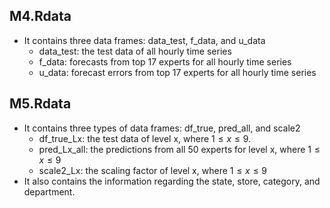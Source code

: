 ## M4.Rdata
- It contains three data frames: data_test, f_data, and u_data
   - data_test: the test data of all hourly time series
   - f_data: forecasts from top 17 experts for all hourly time series
   - u_data: forecast errors from top 17 experts for all hourly time series

## M5.Rdata
- It contains three types of data frames: df_true, pred_all, and scale2
   - df_true_Lx: the test data of level x, where $1 \leq x \leq 9$.
   - pred_Lx_all: the predictions from all 50 experts for level x, where $1 \leq x \leq 9$
   - scale2_Lx: the scaling factor of level x, where $1 \leq x \leq 9$
- It also contains the information regarding the state, store, category, and department. 

